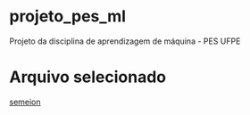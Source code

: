 # projeto_pes_ml
Projeto da disciplina de aprendizagem de máquina - PES UFPE

# Arquivo selecionado
[semeion](https://www.openml.org/search?type=data&status=active&id=1501)
